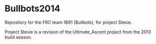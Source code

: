 Bullbots2014
==========
Repository for the FRC team 1891 (Bullbots), for project Stevie.

Project Stevie is a revision of the Ultimate_Ascent project from the 2013 build season.